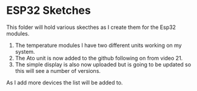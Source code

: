# ESP32 Sketches

This folder will hold various skecthes as I create them for the Esp32 modules. 

   1. The temperature modules I have two different units working on my system.
   2. The Ato unit is now added to the github following on from video 21.
   3. The simple display is also now uploaded but is going to be updated so this will see a number of versions.

As I add more devices the list will be added to.

































